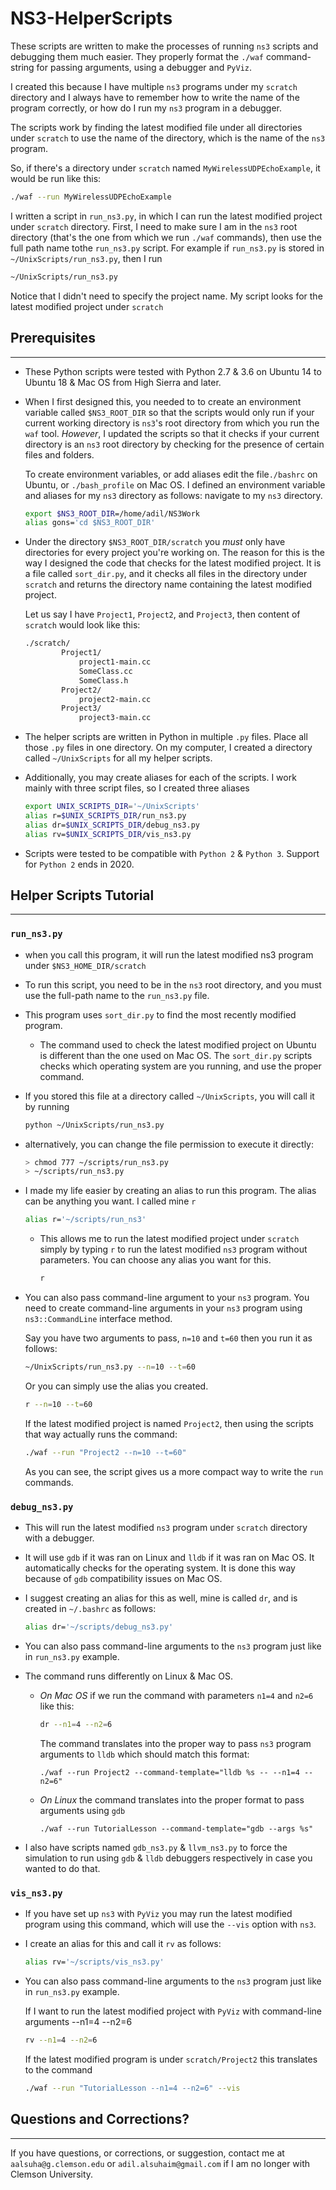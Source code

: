 # **NS3-HelperScripts**
These scripts are written to make the processes of running `ns3` scripts and debugging them much easier. They properly format the `./waf` command-string for passing arguments, using a debugger and `PyViz`. 

I created this because I have multiple `ns3` programs under my `scratch` directory and I always have to remember how to write the name of the program correctly, or how do I run my `ns3` program in a debugger.

The scripts work by finding the latest modified file under all directories under `scratch` to use the name of the directory, which is the name of the `ns3` program.

So, if there's a directory under `scratch` named `MyWirelessUDPEchoExample`, it would be run like this:
``` bash
./waf --run MyWirelessUDPEchoExample
```
I written a script in `run_ns3.py`, in which I can run the latest modified project under `scratch` directory. First, I need to make sure I am in the `ns3` root directory (that's the one from which we run `./waf` commands), then use the full path name tothe `run_ns3.py` script. For example if `run_ns3.py` is stored in `~/UnixScripts/run_ns3.py`, then I run
``` bash
~/UnixScripts/run_ns3.py
```
Notice that I didn't need to specify the project name. My script looks for the latest modified project under `scratch`


## **Prerequisites**
--------------------
* These Python scripts were tested with Python 2.7 & 3.6 on Ubuntu 14 to Ubuntu 18 & Mac OS from High Sierra and later.

* When I first designed this, you needed to to create an environment variable called `$NS3_ROOT_DIR` so that the scripts would only run if your current working directory is `ns3`'s root directory from which you run the `waf` tool. *However*, I updated the scripts so that it checks if your current directory is an `ns3` root directory by checking for the presence of certain files and folders.

    To create environment variables, or add aliases edit the file`./bashrc` on Ubuntu, or `./bash_profile` on Mac OS. I defined an environment variable and aliases for my `ns3` directory as follows: navigate to my `ns3` directory.
    ```bash
    export $NS3_ROOT_DIR=/home/adil/NS3Work
    alias gons='cd $NS3_ROOT_DIR'
    ```
*  Under the directory `$NS3_ROOT_DIR/scratch` you *must* only have directories for every project you're working on. The reason for this is the way I designed the code that checks for the latest modified project. It is a file called `sort_dir.py`, and it checks all files in the directory under `scratch` and returns the directory name containing the latest modified project. 

    Let us say I have `Project1`, `Project2`, and `Project3`, then content of `scratch` would look like this:
    ```bash
    ./scratch/
            Project1/
                project1-main.cc
                SomeClass.cc
                SomeClass.h
            Project2/
                project2-main.cc
            Project3/
                project3-main.cc
    ```

* The helper scripts are written in Python in multiple `.py` files. Place all those `.py` files in one directory. On my computer, I created a directory called `~/UnixScripts` for all my helper scripts.

* Additionally, you may create aliases for each of the scripts. I work mainly with three script files, so I created three aliases
    ```bash
    export UNIX_SCRIPTS_DIR='~/UnixScripts'
    alias r=$UNIX_SCRIPTS_DIR/run_ns3.py
    alias dr=$UNIX_SCRIPTS_DIR/debug_ns3.py
    alias rv=$UNIX_SCRIPTS_DIR/vis_ns3.py
    ```
* Scripts were tested to be compatible with `Python 2` & `Python 3`. Support for `Python 2` ends in 2020.


## **Helper Scripts Tutorial**
----
### **`run_ns3.py`**
 * when you call this program, it will run the latest modified ns3 program under `$NS3_HOME_DIR/scratch`
 * To run this script, you need to be in the `ns3` root directory, and you must use the full-path name to the `run_ns3.py` file.
 * This program uses `sort_dir.py` to find the most recently modified program.
    - The command used to check the latest modified project on Ubuntu is different than the one used on Mac OS. The `sort_dir.py` scripts checks which operating system are you running, and use the proper command.
 * If you stored this file at a directory called `~/UnixScripts`, you will call it by running
    ```bash
    python ~/UnixScripts/run_ns3.py
    ```
* alternatively, you can change the file permission to execute it directly:
    ```bash
    > chmod 777 ~/scripts/run_ns3.py
    > ~/scripts/run_ns3.py
    ```
* I made my life easier by creating an alias to run this program. The alias can be anything you want. I called mine `r`
    ```bash
    alias r='~/scripts/run_ns3'
    ```
    - This allows me to run the latest modified project under `scratch` simply by typing `r` to run the latest modified `ns3` program without parameters. You can choose any alias you want for this.
        ```bash
        r
        ``` 
* You can also pass command-line argument to your `ns3` program. You need to create command-line arguments in your `ns3` program using `ns3::CommandLine` interface method. 

    Say you have two arguments to pass, `n=10` and `t=60` then you run it as follows:
    ```bash
    ~/UnixScripts/run_ns3.py --n=10 --t=60
    ```
    Or you can simply use the alias you created.
    ```bash 
   r --n=10 --t=60  
    ```
    If the latest modified project is named `Project2`, then using the scripts that way actually runs the command: 
    ```bash
    ./waf --run "Project2 --n=10 --t=60"
    ```
    As you can see, the script gives us a more compact way to write the `run` commands.
### **`debug_ns3.py`**
* This will run the latest modified `ns3` program under `scratch` directory with a debugger.

* It will use `gdb` if it was ran on Linux and `lldb` if it was ran on Mac OS. It automatically checks for the operating system. It is done this way because of `gdb` compatibility issues on Mac OS.

* I suggest creating an alias for this as well, mine is called `dr`, and is created in `~/.bashrc` as follows:
    ```bash
    alias dr='~/scripts/debug_ns3.py'
    ```
* You can also pass command-line arguments to the `ns3` program just like in `run_ns3.py` example.

* The command runs differently on Linux & Mac OS.

    - *On Mac OS* if we run the command with parameters `n1=4` and `n2=6` like this:
        ```bash
        dr --n1=4 --n2=6
        ```
        The command translates into the proper way to pass `ns3` program arguments to `lldb` which should match this format:
        ```text
        ./waf --run Project2 --command-template="lldb %s -- --n1=4 --n2=6"
        ```
    - *On Linux* the command translates into the proper format to pass arguments using `gdb`
        ```text
        ./waf --run TutorialLesson --command-template="gdb --args %s"
        ```
* I also have scripts named `gdb_ns3.py` & `llvm_ns3.py` to force the simulation to run using `gdb` & `lldb` debuggers respectively in case you wanted to do that.

### **`vis_ns3.py`**
* If you have set up `ns3` with `PyViz` you may run the latest modified program using this command, which will use the `--vis` option with `ns3`.
* I create an alias for this and call it `rv` as follows:
    ```bash
    alias rv='~/scripts/vis_ns3.py'
    ```
* You can also pass command-line arguments to the `ns3` program just like in `run_ns3.py` example.

    If I want to run the latest modified project with `PyViz` with command-line arguments --n1=4 --n2=6
    ```bash
    rv --n1=4 --n2=6
    ```
    If the latest modified program is under `scratch/Project2` this translates to the command
    ```bash
    ./waf --run "TutorialLesson --n1=4 --n2=6" --vis
    ```

## **Questions and Corrections?**
-----
If you have questions, or corrections, or suggestion, contact me at `aalsuha@g.clemson.edu` or `adil.alsuhaim@gmail.com` if I am no longer with Clemson University. 